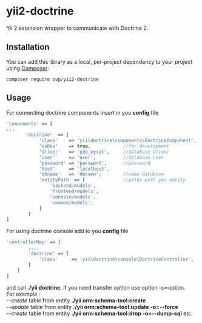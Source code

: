# yii2-doctrine
Yii 2 extension wrapper to communicate with Doctrine 2.
## Installation
You can add this library as a local, per-project dependency to your project using [Composer](https://getcomposer.org/):

    composer require svp/yii2-doctrine
    
## Usage ##
For connecting doctrine components insert in you **config** file
 ```php
'components' => [
...
        'doctrine'  => [
             'class'    => 'yii\doctrine\components\DoctrineComponent',
             'isDev'    => true,            //for development 
             'driver'   => 'pdo_mysql',     //database driver
             'user'     => 'user',          //database user
             'password' => 'password',      //password
             'host'     => 'localhost',     
             'dbname'   => 'dbname',        //name database
             'entityPath' => [              //paths with you entity
                 'backend/models',
                 'frontend/models',
                 'console/models',
                 'common/models',
             ]
         ]
]
 ```

For using doctrine console add to you **config** file 
```PHP
'controllerMap' => [
        ....
        'doctrine' => [
            'class'     => 'yii\doctrine\console\DoctrineController',
        ]
    ]
]
```
and call **./yii doctrine**, if you need transfer option use option -o=option.<br>
For example : <br>
    --_create_ table from entity **./yii orm:schema-tool:create** <br>
    --_update_ table from entity **./yii orm:schema-tool:update -o=--force** <br>
    --_create_ table from entity **./yii orm:schema-tool:drop -o=--dump-sql** etc.

